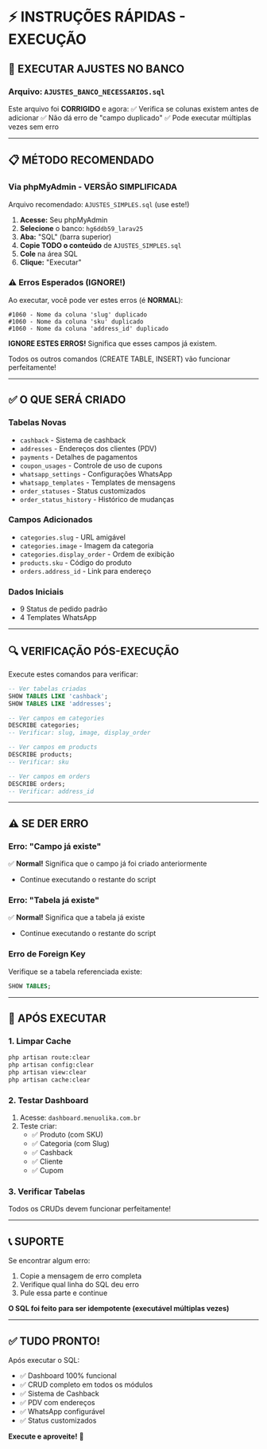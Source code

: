 # ⚡ INSTRUÇÕES RÁPIDAS - EXECUÇÃO

## 🚀 EXECUTAR AJUSTES NO BANCO

### Arquivo: `AJUSTES_BANCO_NECESSARIOS.sql`

Este arquivo foi **CORRIGIDO** e agora:
✅ Verifica se colunas existem antes de adicionar
✅ Não dá erro de "campo duplicado"
✅ Pode executar múltiplas vezes sem erro

---

## 📋 MÉTODO RECOMENDADO

### Via phpMyAdmin - VERSÃO SIMPLIFICADA

Arquivo recomendado: `AJUSTES_SIMPLES.sql` (use este!)

1. **Acesse:** Seu phpMyAdmin
2. **Selecione** o banco: `hg6ddb59_larav25`
3. **Aba:** "SQL" (barra superior)
4. **Copie TODO o conteúdo** de `AJUSTES_SIMPLES.sql`
5. **Cole** na área SQL
6. **Clique:** "Executar"

### ⚠️ Erros Esperados (IGNORE!)

Ao executar, você pode ver estes erros (é **NORMAL**):

```
#1060 - Nome da coluna 'slug' duplicado
#1060 - Nome da coluna 'sku' duplicado
#1060 - Nome da coluna 'address_id' duplicado
```

**IGNORE ESTES ERROS!** Significa que esses campos já existem.

Todos os outros comandos (CREATE TABLE, INSERT) vão funcionar perfeitamente!

---

## ✅ O QUE SERÁ CRIADO

### Tabelas Novas
- `cashback` - Sistema de cashback
- `addresses` - Endereços dos clientes (PDV)
- `payments` - Detalhes de pagamentos
- `coupon_usages` - Controle de uso de cupons
- `whatsapp_settings` - Configurações WhatsApp
- `whatsapp_templates` - Templates de mensagens
- `order_statuses` - Status customizados
- `order_status_history` - Histórico de mudanças

### Campos Adicionados
- `categories.slug` - URL amigável
- `categories.image` - Imagem da categoria
- `categories.display_order` - Ordem de exibição
- `products.sku` - Código do produto
- `orders.address_id` - Link para endereço

### Dados Iniciais
- 9 Status de pedido padrão
- 4 Templates WhatsApp

---

## 🔍 VERIFICAÇÃO PÓS-EXECUÇÃO

Execute estes comandos para verificar:

```sql
-- Ver tabelas criadas
SHOW TABLES LIKE 'cashback';
SHOW TABLES LIKE 'addresses';

-- Ver campos em categories
DESCRIBE categories;
-- Verificar: slug, image, display_order

-- Ver campos em products
DESCRIBE products;
-- Verificar: sku

-- Ver campos em orders
DESCRIBE orders;
-- Verificar: address_id
```

---

## ⚠️ SE DER ERRO

### Erro: "Campo já existe"
✅ **Normal!** Significa que o campo já foi criado anteriormente
- Continue executando o restante do script

### Erro: "Tabela já existe"
✅ **Normal!** Significa que a tabela já existe
- Continue executando o restante do script

### Erro de Foreign Key
Verifique se a tabela referenciada existe:
```sql
SHOW TABLES;
```

---

## 🎯 APÓS EXECUTAR

### 1. Limpar Cache
```bash
php artisan route:clear
php artisan config:clear
php artisan view:clear
php artisan cache:clear
```

### 2. Testar Dashboard
1. Acesse: `dashboard.menuolika.com.br`
2. Teste criar:
   - ✅ Produto (com SKU)
   - ✅ Categoria (com Slug)
   - ✅ Cashback
   - ✅ Cliente
   - ✅ Cupom

### 3. Verificar Tabelas
Todos os CRUDs devem funcionar perfeitamente!

---

## 📞 SUPORTE

Se encontrar algum erro:
1. Copie a mensagem de erro completa
2. Verifique qual linha do SQL deu erro
3. Pule essa parte e continue

**O SQL foi feito para ser idempotente (executável múltiplas vezes)**

---

## ✅ TUDO PRONTO!

Após executar o SQL:
- ✅ Dashboard 100% funcional
- ✅ CRUD completo em todos os módulos
- ✅ Sistema de Cashback
- ✅ PDV com endereços
- ✅ WhatsApp configurável
- ✅ Status customizados

**Execute e aproveite!** 🚀

